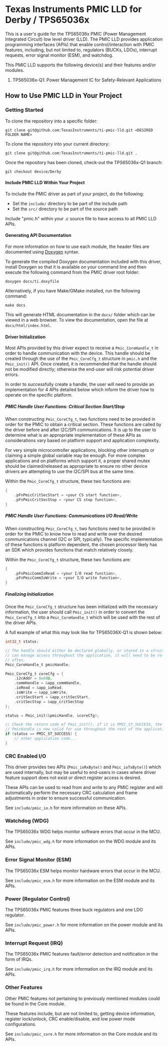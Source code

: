 # Texas Instruments PMIC LLD for Derby / TPS65036x

This is a user's guide for the TPS65036x PMIC (Power Management Integrated Circuit)
low level driver (LLD). The PMIC LLD provides application programming interfaces
(APIs) that enable control/interaction with PMIC features, including, but not limited
to, regulators (BUCKs, LDOs), interrupt requests, error signal monitor (ESM), and
watchdog.

This PMIC LLD supports the following device(s) and their features and/or modules.

1. TPS65036x-Q1: Power Management IC for Safety-Relevant Applications

## How to Use PMIC LLD in Your Project

### Getting Started

To clone the repository into a specific folder:

    git clone git@github.com:TexasInstruments/ti-pmic-lld.git <DESIRED FOLDER NAME>

To clone the repository into your current directory:

    git clone git@github.com:TexasInstruments/ti-pmic-lld.git .

Once the repository has been cloned, check-out the TPS65036x-Q1 branch:

    git checkout device/Derby

#### Include PMIC LLD Within Your Project

To include the PMIC driver as part of your project, do the following:

- Set the `include/` directory to be part of the include path
- Set the `src/` directory to be part of the source path

Include "pmic.h" within your .c source file to have access to all PMIC LLD APIs.

#### Generating API Documentation

For more information on how to use each module, the header files are documented
using [Doxygen](https://www.doxygen.nl) syntax.

To generate the compiled Doxygen documentation included with this driver,
install Doxygen so that it is available on your command line and then execute
the following command from the PMIC driver root folder:

    doxygen docs/ti.doxyfile

Alternatively, if you have Make/GMake installed, run the following command:

    make docs

This will generate HTML documentation in the `docs/` folder which can be viewed
in a web browser. To view the documentation, open the file at
`docs/html/index.html`.

#### Driver Initialization

Most APIs provided by this driver expect to receive a `Pmic_CoreHandle_t` in
order to handle communication with the device. This handle should be created
through the use of the `Pmic_CoreCfg_t` structure in `pmic.h` and the
`Pmic_init()` API. Once created, it is recommended that the handle should not
be modified directly; otherwise the end-user will risk potential driver errors.

In order to successfully create a handle, the user will need to provide an
implementation for 4 APIs detailed below which inform the driver how to
operate on the specific platform.

##### PMIC Handle User Functions: Critical Section Start/Stop

When constructing `Pmic_CoreCfg_t`, two functions need to be provided in order
for the PMIC to obtain a critical section. These functions are called by the
driver before and after I2C/SPI communications. It is up to the user to
determine what is an appropriate implementation of these APIs as considerations
vary based on platform support and application complexity.

For very simple microcontroller applications, blocking other interrupts or
claiming a simple global variable may be enough. For more complex applications
and on platforms which support it, a proper shared mutex should be
claimed/released as appropriate to ensure no other device drivers are
attempting to use the I2C/SPI bus at the same time.

Within the `Pmic_CoreCfg_t` structure, these two functions are:

```c
{
    .pFnPmicCritSecStart = <your CS start function>,
    .pFnPmicCritSecStop = <your CS stop function>,
}
```

##### PMIC Handle User Functions: Communications I/O Read/Write

When constructing `Pmic_CoreCfg_t`, two functions need to be provided in order
for the PMIC to know how to read and write over the desired communications
channel (I2C or SPI, typically). The specific implementation of these functions
is platform dependent, the chosen processor likely has an SDK which provides
functions that match relatively closely.

Within the `Pmic_CoreCfg_t` structure, these two functions are:

```c
{
    .pFnPmicCommIoRead = <your I/O read function>,
    .pFnPmicCommIoWrite = <your I/O write function>,
}
```

##### Finalizing Initialization

Once the `Pmic_CoreCfg_t` structure has been initialized with the necessary
information, the user should call `Pmic_init()` in order to convert the
`Pmic_CoreCfg_t` into a `Pmic_CoreHandle_t` which will be used with the rest of
the driver APIs.

A full example of what this may look like for TPS65036X-Q1 is shown below:

```c
int32_t status;

// The handle should either be declared globally, or stored in a structure that
// can manage access throughout the application, it will need to be re-used
// often.
Pmic_CoreHandle_t pmicHandle;

Pmic_CoreCfg_t coreCfg = {
    .i2cAddr = 0x60U,
    .commHandle = &app_commHandle,
    .ioRead = &app_ioRead,
    .ioWrite = &app_ioWrite,
    .critSecStart = &app_critSecStart,
    .critSecStop = &app_critSecStop
};

status = Pmic_init(&pmicHandle, &coreCfg);

// Check the return code of Pmic_init(), if it is PMIC_ST_SUCCESS, the
// PmicHandle is now valid for use throughout the rest of the application
if (status == PMIC_ST_SUCCESS) {
    // other application code...
}
```

### CRC Enabled I/O

This driver provides two APIs (`Pmic_ioRxByte()` and `Pmic_ioTxByte()`)
which are used internally, but may be useful to end-users in cases where driver
feature support does not exist or direct register access is desired.

These APIs can be used to read from and write to any PMIC register and will
automatically perform the necessary CRC calculation and frame adjustments in
order to ensure successful communication.

See `include/pmic_io.h` for more information on these APIs.

### Watchdog (WDG)

The TPS65036x WDG helps monitor software errors that occur in the MCU.

See `include/pmic_wdg.h` for more information on the WDG module and its APIs.

### Error Signal Monitor (ESM)

The TPS65036x ESM helps monitor hardware errors that occur in the MCU.

See `include/pmic_esm.h` for more information on the ESM module and its APIs.

### Power (Regulator Control)

The TPS65036x PMIC features three buck regulators and one LDO regulator.

See `include/pmic_power.h` for more information on the power module and its APIs.

### Interrupt Request (IRQ)

The TPS65036x PMIC features fault/error detection and notification in the form of
IRQs.

See `include/pmic_irq.h` for more information on the IRQ module and its APIs.

### Other Features

Other PMIC features not pertaining to previously mentioned modules could be found
in the Core module.

These features include, but are not limited to, getting device information, register
lock/unlock, CRC enable/disable, and low power mode configurations.

See `include/pmic_core.h` for more information on the Core module and its APIs.
